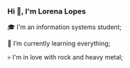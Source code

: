 ### Hi 👋, I'm Lorena Lopes

🎓 I'm an information systems student;

🚀 I’m currently learning everything;

💀 I'm in love with rock and heavy metal;
